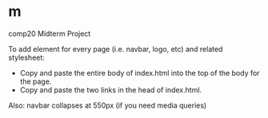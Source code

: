 # m
comp20 Midterm Project

To add element for every page (i.e. navbar, logo, etc) and related stylesheet:
- Copy and paste the entire body of index.html into the top of the body for the page.
- Copy and paste the two links in the head of index.html.

Also: navbar collapses at 550px (if you need media queries)
